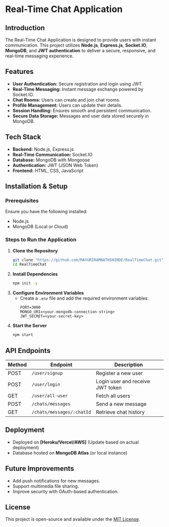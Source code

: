 # Real-Time Chat Application

## Introduction
The Real-Time Chat Application is designed to provide users with instant communication. This project utilizes **Node.js**, **Express.js**, **Socket.IO**, **MongoDB**, and **JWT authentication** to deliver a secure, responsive, and real-time messaging experience.

## Features
- **User Authentication:** Secure registration and login using JWT.
- **Real-Time Messaging:** Instant message exchange powered by Socket.IO.
- **Chat Rooms:** Users can create and join chat rooms.
- **Profile Management:** Users can update their details.
- **Session Handling:** Ensures smooth and persistent communication.
- **Secure Data Storage:** Messages and user data stored securely in MongoDB.

## Tech Stack
- **Backend:** Node.js, Express.js
- **Real-Time Communication:** Socket.IO
- **Database:** MongoDB with Mongoose
- **Authentication:** JWT (JSON Web Token)
- **Frontend:** HTML, CSS, JavaScript

## Installation & Setup
### Prerequisites
Ensure you have the following installed:
- Node.js
- MongoDB (Local or Cloud)

### Steps to Run the Application
1. **Clone the Repository**
   ```sh
   git clone "https://github.com/MAYURIRAMNATHSHINDE/RealTimeChat.git"
   cd RealTimeChat
   ```
2. **Install Dependencies**
   ```sh
   npm init -y
   ```
3. **Configure Environment Variables**
   - Create a `.env` file and add the required environment variables:
     ```env
     PORT=3000
     MONGO_URI=<your-mongodb-connection-string>
     JWT_SECRET=<your-secret-key>
     ```
4. **Start the Server**
   ```sh
   npm start
   ```

## API Endpoints
| Method | Endpoint | Description |
|--------|---------|-------------|
| POST   | `/user/signup` | Register a new user |
| POST   | `/user/login` | Login user and receive JWT token |
| GET    | `/user/all-user` | Fetch all users |
| POST   | `/chats/messages` | Send a new message |
| GET    | `/chats/messages/:chatId` | Retrieve chat history |

## Deployment
- Deployed on **[Heroku/Vercel/AWS]** (Update based on actual deployment)
- Database hosted on **MongoDB Atlas** (or local instance)

## Future Improvements
- Add push notifications for new messages.
- Support multimedia file sharing.
- Improve security with OAuth-based authentication.

## License
This project is open-source and available under the [MIT License](LICENSE).
